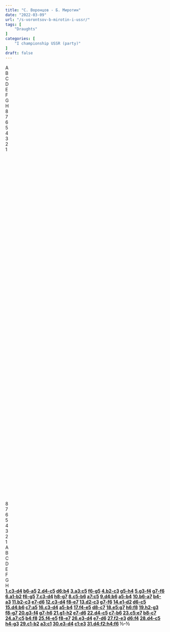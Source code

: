 ```yaml
---
title: "С. Воронцов - Б. Миротин"
date: "2022-03-09"
url: "/s-vorontsov-b-mirotin-i-ussr/"
tags: [
    "Draughts"
]
categories: [
    "I championship USSR (party)"
]
draft: false
---
```


<!--more-->

<link rel="stylesheet" href="https://use.fontawesome.com/releases/v5.5.0/css/all.css"
          integrity="sha384-B4dIYHKNBt8Bc12p+WXckhzcICo0wtJAoU8YZTY5qE0Id1GSseTk6S+L3BlXeVIU" crossorigin="anonymous">
<div class="flex_div">
    <div>
        <div id="main">
            <div id="header">
                <div></div>
                <div>A</div>
                <div>B</div>
                <div>C</div>
                <div>D</div>
                <div>E</div>
                <div>F</div>
                <div>G</div>
                <div>H</div>
                <div></div>
            </div>
            <div id="content">
                <div id="left">
                    <div>8</div>
                    <div>7</div>
                    <div>6</div>
                    <div>5</div>
                    <div>4</div>
                    <div>3</div>
                    <div>2</div>
                    <div>1</div>
                </div>
                <div id="board">
                    <div>&nbsp;</div>
                    <div>&nbsp;</div>
                    <div>&nbsp;</div>
                    <div>&nbsp;</div>
                    <div>&nbsp;</div>
                    <div>&nbsp;</div>
                    <div>&nbsp;</div>
                    <div>&nbsp;</div>
                    <div>&nbsp;</div>
                    <div>&nbsp;</div>
                    <div>&nbsp;</div>
                    <div>&nbsp;</div>
                    <div>&nbsp;</div>
                    <div>&nbsp;</div>
                    <div>&nbsp;</div>
                    <div>&nbsp;</div>
                    <div>&nbsp;</div>
                    <div>&nbsp;</div>
                    <div>&nbsp;</div>
                    <div>&nbsp;</div>
                    <div>&nbsp;</div>
                    <div>&nbsp;</div>
                    <div>&nbsp;</div>
                    <div>&nbsp;</div>
                    <div>&nbsp;</div>
                    <div>&nbsp;</div>
                    <div>&nbsp;</div>
                    <div>&nbsp;</div>
                    <div>&nbsp;</div>
                    <div>&nbsp;</div>
                    <div>&nbsp;</div>
                    <div>&nbsp;</div>
                    <div>&nbsp;</div>
                    <div>&nbsp;</div>
                    <div>&nbsp;</div>
                    <div>&nbsp;</div>
                    <div>&nbsp;</div>
                    <div>&nbsp;</div>
                    <div>&nbsp;</div>
                    <div>&nbsp;</div>
                    <div>&nbsp;</div>
                    <div>&nbsp;</div>
                    <div>&nbsp;</div>
                    <div>&nbsp;</div>
                    <div>&nbsp;</div>
                    <div>&nbsp;</div>
                    <div>&nbsp;</div>
                    <div>&nbsp;</div>
                    <div>&nbsp;</div>
                    <div>&nbsp;</div>
                    <div>&nbsp;</div>
                    <div>&nbsp;</div>
                    <div>&nbsp;</div>
                    <div>&nbsp;</div>
                    <div>&nbsp;</div>
                    <div>&nbsp;</div>
                    <div>&nbsp;</div>
                    <div>&nbsp;</div>
                    <div>&nbsp;</div>
                    <div>&nbsp;</div>
                    <div>&nbsp;</div>
                    <div>&nbsp;</div>
                    <div>&nbsp;</div>
                    <div>&nbsp;</div>
                </div>
                <div id="right">
                    <div>8</div>
                    <div>7</div>
                    <div>6</div>
                    <div>5</div>
                    <div>4</div>
                    <div>3</div>
                    <div>2</div>
                    <div>1</div>
                </div>
            </div>
            <div id="footer">
                <div></div>
                <div>A</div>
                <div>B</div>
                <div>C</div>
                <div>D</div>
                <div>E</div>
                <div>F</div>
                <div>G</div>
                <div>H</div>
                <div></div>
            </div>
        </div>
        <div class="buttons">
            <i class="fas fa-step-backward" onclick="toStart()"></i>
            <i class="fas fa-chevron-circle-left" onclick="prev()"></i>
            <i class="fas fa-chevron-circle-right" onclick="next()"></i>
            <i class="fas fa-step-forward" onclick="toEnd()"></i>
        </div>
    </div>
    <div id="partyText"><strong><a href="javascript:moveTo(1)">1.c3-d4</a> <a href="javascript:moveTo(2)">b6-a5</a> 
    <a href="javascript:moveTo(3)">2.d4-c5</a> <a href="javascript:moveTo(4)">d6:b4</a> 
    <a href="javascript:moveTo(5)">3.a3:c5</a> <a href="javascript:moveTo(6)">f6-g5</a> 
    <a href="javascript:moveTo(7)">4.b2-c3</a> <a href="javascript:moveTo(8)">g5-h4</a> 
    <a href="javascript:moveTo(9)">5.g3-f4</a> <a href="javascript:moveTo(10)">g7-f6</a> 
    <a href="javascript:moveTo(11)">6.a1-b2</a> <a href="javascript:moveTo(12)">f6-g5</a> 
    <a href="javascript:moveTo(13)">7.c3-d4</a> <a href="javascript:moveTo(14)">h8-g7</a> 
    <a href="javascript:moveTo(15)">8.c5-b6</a> <a href="javascript:moveTo(16)">a7:c5</a> 
    <a href="javascript:moveTo(17)">9.d4:b6</a> <a href="javascript:moveTo(18)">a5-b4</a> 
    <a href="javascript:moveTo(19)">10.b6-a7</a> <a href="javascript:moveTo(20)">b4-a3</a> 
    <a href="javascript:moveTo(21)">11.b2-c3</a> <a href="javascript:moveTo(22)">e7-d6</a> 
    <a href="javascript:moveTo(23)">12.c3-d4</a> <a href="javascript:moveTo(24)">f8-e7</a> 
    <a href="javascript:moveTo(25)">13.d2-c3</a> <a href="javascript:moveTo(26)">g7-f6</a> 
    <a href="javascript:moveTo(27)">14.e1-d2</a> <a href="javascript:moveTo(28)">d6-c5</a> 
    <a href="javascript:moveTo(29)">15.d4:b6</a> <a href="javascript:moveTo(30)">c7:a5</a> 
    <a href="javascript:moveTo(31)">16.c3-d4</a> <a href="javascript:moveTo(32)">a5-b4</a> 
    <a href="javascript:moveTo(33)">17.f4-e5</a> <a href="javascript:moveTo(34)">d8-c7</a> 
    <a href="javascript:moveTo(35)">18.e5:g7</a> <a href="javascript:moveTo(36)">h6:f8</a> 
    <a href="javascript:moveTo(37)">19.h2-g3</a> <a href="javascript:moveTo(38)">f8-g7</a> 
    <a href="javascript:moveTo(39)">20.g3-f4</a> <a href="javascript:moveTo(40)">g7-h6</a> 
    <a href="javascript:moveTo(41)">21.g1-h2</a> <a href="javascript:moveTo(42)">e7-d6</a> 
    <a href="javascript:moveTo(43)">22.d4-c5</a> <a href="javascript:moveTo(44)">c7-b6</a> 
    <a href="javascript:moveTo(45)">23.c5:e7</a> <a href="javascript:moveTo(46)">b8-c7</a> 
    <a href="javascript:moveTo(47)">24.a7:c5</a> <a href="javascript:moveTo(48)">b4:f8</a> 
    <a href="javascript:moveTo(49)">25.f4-e5</a> <a href="javascript:moveTo(50)">f8-e7</a> 
    <a href="javascript:moveTo(51)">26.e3-d4</a> <a href="javascript:moveTo(52)">e7-d6</a> 
    <a href="javascript:moveTo(53)">27.f2-e3</a> <a href="javascript:moveTo(54)">d6:f4</a> 
    <a href="javascript:moveTo(55)">28.d4-c5</a> <a href="javascript:moveTo(56)">h4-g3</a> 
    <a href="javascript:moveTo(57)">29.c1-b2</a> <a href="javascript:moveTo(58)">a3:c1</a>
    <a href="javascript:moveTo(59)">30.e3-d4</a> <a href="javascript:moveTo(60)">c1:e3</a> 
    <a href="javascript:moveTo(61)">31.d4:f2:h4:f6</a> ½-½</strong>
    </div>
</div>
<script type="text/javascript" src="/js/party.js"></script>
